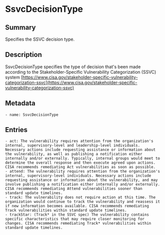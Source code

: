 <!-- Automatically generated by spec-parser v2.0.0 on 2023-12-25T20:28:21.783513+00:00 -->
<!-- SPDX-License-Identifier: Community-Spec-1.0 -->

# SsvcDecisionType

## Summary

Specifies the SSVC decision type.


## Description

SsvcDecisionType specifies the type of decision that's been made according to the Stakeholder-Specific Vulnerability Categorization (SSVC)  system [https://www.cisa.gov/stakeholder-specific-vulnerability-categorization-ssvc](https://www.cisa.gov/stakeholder-specific-vulnerability-categorization-ssvc)


## Metadata

    - name: SsvcDecisionType



## Entries
    - act: The vulnerability requires attention from the organization's internal, supervisory-level and leadership-level individuals. Necessary actions include requesting assistance or information about the vulnerability, as well as publishing a notification either internally and/or externally. Typically, internal groups would meet to determine the overall response and then execute agreed upon actions. CISA recommends remediating Act vulnerabilities as soon as possible.
    - attend: The vulnerability requires attention from the organization's internal, supervisory-level individuals. Necessary actions include requesting assistance or information about the vulnerability, and may involve publishing a notification either internally and/or externally. CISA recommends remediating Attend vulnerabilities sooner than standard update timelines.
    - track: The vulnerability does not require action at this time. The organization would continue to track the vulnerability and reassess it if new information becomes available. CISA recommends remediating Track vulnerabilities within standard update timelines.
    - trackStar: (Track* in the SSVC spec) The vulnerability contains specific characteristics that may require closer monitoring for changes. CISA recommends remediating Track* vulnerabilities within standard update timelines.

